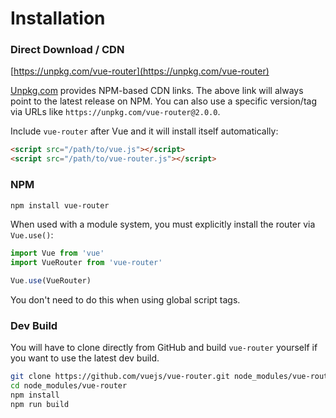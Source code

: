 # Installation

### Direct Download / CDN

[https://unpkg.com/vue-router](https://unpkg.com/vue-router)

[Unpkg.com](https://unpkg.com) provides NPM-based CDN links. The above link will always point to the latest release on NPM. You can also use a specific version/tag via URLs like `https://unpkg.com/vue-router@2.0.0`.

Include `vue-router` after Vue and it will install itself automatically:

``` html
<script src="/path/to/vue.js"></script>
<script src="/path/to/vue-router.js"></script>
```

### NPM

``` bash
npm install vue-router
```

When used with a module system, you must explicitly install the router via `Vue.use()`:

``` js
import Vue from 'vue'
import VueRouter from 'vue-router'

Vue.use(VueRouter)
```

You don't need to do this when using global script tags.

### Dev Build

You will have to clone directly from GitHub and build `vue-router` yourself if
you want to use the latest dev build.

``` bash
git clone https://github.com/vuejs/vue-router.git node_modules/vue-router
cd node_modules/vue-router
npm install
npm run build
```
